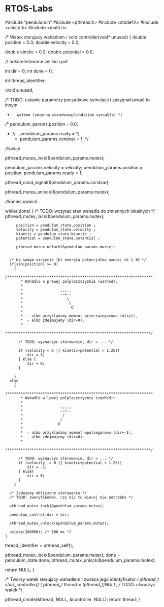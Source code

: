 # RTOS-Labs

#include "pendulum.h"
#include <pthread.h>
#include <stddef.h>
#include <unistd.h>
#include <math.h>

/* Watek sterujacy wahadlem */
void* controller(void* unused)
{
  double position = 0.0;
  double velocity = 0.0;


  double kinetic = 0.0;
  double potential = 0.0;

  // odkomentowane vel kin i pot

  int dir = 0;
  int done = 0;

  int thread_identifier;

  (void)unused;


  /* TODO: ustawic parametry poczatkowe symulacji i zasygnalizować to innym
   *       watkom (zmienna warunkowa/condition variable) */
  /* pendulum_params.position = 0.0;
   * //...
     pendulum_params.ready = 1;
        * pendulum_params.condvar = 1;
     */


  //swoje

  pthread_mutex_lock(&pendulum_params.mutex);

  pendulum_params.velocity = velocity;
  pendulum_params.position = position;
  pendulum_params.ready = 1;


  pthread_cond_signal(&pendulum_params.condvar);

  pthread_mutex_unlock(&pendulum_params.mutex);

  //koniec swoich

  while(!done)
    {
      /* TODO: wczytac stan wahadla do zmiennych lokalnych */
	  	 pthread_mutex_lock(&pendulum_params.mutex);

         position = pendulum_state.position ;
         velocity = pendulum_state.velocity ;
         kinetic = pendulum_state.kinetic ;
         potential = pendulum_state.potential ;

         pthread_mutex_unlock(&pendulum_params.mutex);


      /* Na samym szczycie (N) energia potencjalna wynosi ok 1.30 */
      if(sin(position) >= 0)
        {
          /******************************************************************
           * Wahadlo w prawej polplaszczyznie (wschod).
           *
           *                 ,,,,,
           *                 --+--
           *                    \
           *                     \
           *                      O
           *
           *  - albo przykladamy moment przeciwzegarowo (dir=1),
           *  - albo zdejmujemy (dir=0).
           *
           ******************************************************************/

          /* TODO: wyznaczyc sterowanie, dir = ... */

    	  if (velocity < 0 || kinetic+potential < 1.25){
    		  dir = 1;
    	  } else {
    		  dir = 0;
    	  }

        }
      else
        {
          /******************************************************************
           * Wahadlo w lewej polplaszczyznie (zachod):
           *
           *                 ,,,,,
           *                 --+--
           *                  /
           *                 /
           *                O
           *
           *  - albo przykladamy moment wpolzegarowo (dir=-1),
           *  - albo zdejmujemy (dir=0).
           *
           ******************************************************************/

          /* TODO: wyznaczyc sterowanie, dir = ... */
    	  if (velocity  > 0 || kinetic+potential < 1.25){
    		  dir = -1;
    	  } else{
    		  dir = 0;
    	  }
        }

      /* Zadajemy obliczone sterowanie */
      /* TODO: zweryfikowac, czy nic tu wiecej nie potrzeba */

      pthread_mutex_lock(&pendulum_params.mutex);

      pendulum_control.dir = dir;

      pthread_mutex_unlock(&pendulum_params.mutex);

      usleep(100000); /* 100 ms */
    }

  thread_identifier = pthread_self();

  pthread_mutex_lock(&pendulum_params.mutex);
  done = pendulum_state.done;
  pthread_mutex_unlock(&pendulum_params.mutex);



  return NULL;
}

/* Tworzy watek sterujacy wahadlem i zwraca jego identyfikator */
pthread_t start_controller()
{
  pthread_t thread = (pthread_t)NULL;
  /* TODO: utworzyc watek */

  pthread_create(&thread, NULL, &controller, NULL);
  return thread;
}
